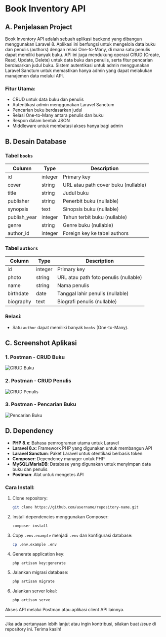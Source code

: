 # Book Inventory API

## A. Penjelasan Project

Book Inventory API adalah sebuah aplikasi backend yang dibangun menggunakan Laravel 8. Aplikasi ini berfungsi untuk mengelola data buku dan penulis (authors) dengan relasi One-to-Many, di mana satu penulis dapat memiliki banyak buku. API ini juga mendukung operasi CRUD (Create, Read, Update, Delete) untuk data buku dan penulis, serta fitur pencarian berdasarkan judul buku. Sistem autentikasi untuk admin menggunakan Laravel Sanctum untuk memastikan hanya admin yang dapat melakukan manajemen data melalui API.

### Fitur Utama:

-   CRUD untuk data buku dan penulis
-   Autentikasi admin menggunakan Laravel Sanctum
-   Pencarian buku berdasarkan judul
-   Relasi One-to-Many antara penulis dan buku
-   Respon dalam bentuk JSON
-   Middleware untuk membatasi akses hanya bagi admin

## B. Desain Database

### Tabel `books`

| Column       | Type    | Description                         |
| ------------ | ------- | ----------------------------------- |
| id           | integer | Primary key                         |
| cover        | string  | URL atau path cover buku (nullable) |
| title        | string  | Judul buku                          |
| publisher    | string  | Penerbit buku (nullable)            |
| synopsis     | text    | Sinopsis buku (nullable)            |
| publish_year | integer | Tahun terbit buku (nullable)        |
| genre        | string  | Genre buku (nullable)               |
| author_id    | integer | Foreign key ke tabel authors        |

### Tabel `authors`

| Column    | Type    | Description                           |
| --------- | ------- | ------------------------------------- |
| id        | integer | Primary key                           |
| photo     | string  | URL atau path foto penulis (nullable) |
| name      | string  | Nama penulis                          |
| birthdate | date    | Tanggal lahir penulis (nullable)      |
| biography | text    | Biografi penulis (nullable)           |

### Relasi:

-   Satu `author` dapat memiliki banyak `books` (One-to-Many).

## C. Screenshot Aplikasi

### 1. Postman - CRUD Buku

![CRUD Buku](screenshots/postman_books_crud.png)

### 2. Postman - CRUD Penulis

![CRUD Penulis](screenshots/postman_authors_crud.png)

### 3. Postman - Pencarian Buku

![Pencarian Buku](screenshots/postman_books_search.png)

## D. Dependency

-   **PHP 8.x**: Bahasa pemrograman utama untuk Laravel
-   **Laravel 8.x**: Framework PHP yang digunakan untuk membangun API
-   **Laravel Sanctum**: Paket Laravel untuk otentikasi berbasis token
-   **Composer**: Dependency manager untuk PHP
-   **MySQL/MariaDB**: Database yang digunakan untuk menyimpan data buku dan penulis
-   **Postman**: Alat untuk mengetes API

### Cara Install:

1. Clone repository:

    ```bash
    git clone https://github.com/username/repository-name.git
    ```

2. Install dependencies menggunakan Composer:

    ```bash
    composer install
    ```

3. Copy `.env.example` menjadi `.env` dan konfigurasi database:

    ```bash
    cp .env.example .env
    ```

4. Generate application key:

    ```bash
    php artisan key:generate
    ```

5. Jalankan migrasi database:

    ```bash
    php artisan migrate
    ```

6. Jalankan server lokal:
    ```bash
    php artisan serve
    ```

Akses API melalui Postman atau aplikasi client API lainnya.

---

Jika ada pertanyaan lebih lanjut atau ingin kontribusi, silakan buat _issue_ di repository ini. Terima kasih!
